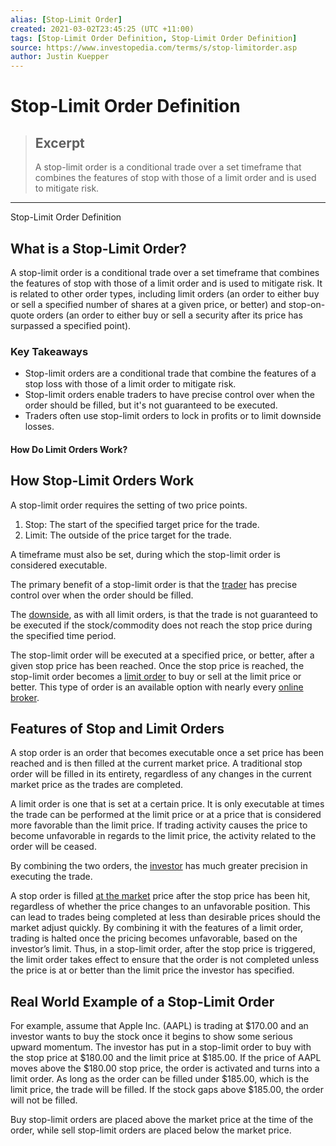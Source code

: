 ```yaml
---
alias: [Stop-Limit Order]
created: 2021-03-02T23:45:25 (UTC +11:00)
tags: [Stop-Limit Order Definition, Stop-Limit Order Definition]
source: https://www.investopedia.com/terms/s/stop-limitorder.asp
author: Justin Kuepper
---
```


# Stop-Limit Order Definition

> ## Excerpt
> A stop-limit order is a conditional trade over a set timeframe that combines the features of stop with those of a limit order and is used to mitigate risk.

---

Stop-Limit Order Definition
## What is a Stop-Limit Order?

A stop-limit order is a conditional trade over a set timeframe that combines the features of stop with those of a limit order and is used to mitigate risk. It is related to other order types, including limit orders (an order to either buy or sell a specified number of shares at a given price, or better) and stop-on-quote orders (an order to either buy or sell a security after its price has surpassed a specified point).

### Key Takeaways

-   Stop-limit orders are a conditional trade that combine the features of a stop loss with those of a limit order to mitigate risk.
-   Stop-limit orders enable traders to have precise control over when the order should be filled, but it's not guaranteed to be executed.
-   Traders often use stop-limit orders to lock in profits or to limit downside losses.

#### How Do Limit Orders Work?

## How Stop-Limit Orders Work

A stop-limit order requires the setting of two price points.

1.  Stop: The start of the specified target price for the trade.
2.  Limit: The outside of the price target for the trade.

A timeframe must also be set, during which the stop-limit order is considered executable.

The primary benefit of a stop-limit order is that the [trader](https://www.investopedia.com/terms/t/trader.asp) has precise control over when the order should be filled.

The [downside](https://www.investopedia.com/terms/d/downside.asp), as with all limit orders, is that the trade is not guaranteed to be executed if the stock/commodity does not reach the stop price during the specified time period.

The stop-limit order will be executed at a specified price, or better, after a given stop price has been reached. Once the stop price is reached, the stop-limit order becomes a [limit order](https://www.investopedia.com/terms/l/limitorder.asp) to buy or sell at the limit price or better. This type of order is an available option with nearly every [online broker](https://www.investopedia.com/best-online-brokers-4587872).

## Features of Stop and Limit Orders

A stop order is an order that becomes executable once a set price has been reached and is then filled at the current market price. A traditional stop order will be filled in its entirety, regardless of any changes in the current market price as the trades are completed.

A limit order is one that is set at a certain price. It is only executable at times the trade can be performed at the limit price or at a price that is considered more favorable than the limit price. If trading activity causes the price to become unfavorable in regards to the limit price, the activity related to the order will be ceased.

By combining the two orders, the [investor](https://www.investopedia.com/terms/i/investor.asp) has much greater precision in executing the trade.

A stop order is filled [at the market](https://www.investopedia.com/terms/a/atthemarket.asp) price after the stop price has been hit, regardless of whether the price changes to an unfavorable position. This can lead to trades being completed at less than desirable prices should the market adjust quickly. By combining it with the features of a limit order, trading is halted once the pricing becomes unfavorable, based on the investor’s limit. Thus, in a stop-limit order, after the stop price is triggered, the limit order takes effect to ensure that the order is not completed unless the price is at or better than the limit price the investor has specified.

## Real World Example of a Stop-Limit Order

For example, assume that Apple Inc. (AAPL) is trading at $170.00 and an investor wants to buy the stock once it begins to show some serious upward momentum. The investor has put in a stop-limit order to buy with the stop price at $180.00 and the limit price at $185.00. If the price of AAPL moves above the $180.00 stop price, the order is activated and turns into a limit order. As long as the order can be filled under $185.00, which is the limit price, the trade will be filled. If the stock gaps above $185.00, the order will not be filled.

Buy stop-limit orders are placed above the market price at the time of the order, while sell stop-limit orders are placed below the market price.
